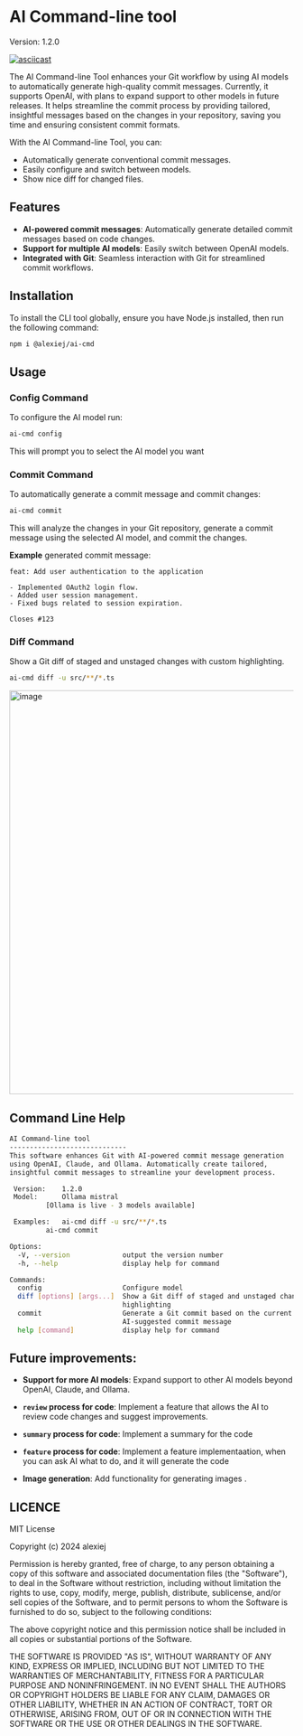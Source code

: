# AI Command-line tool

Version: 	1.2.0

[![asciicast](https://asciinema.org/a/680800.svg)](https://asciinema.org/a/680800)


The AI Command-line Tool enhances your Git workflow by using AI models to automatically generate high-quality commit messages.
Currently, it supports OpenAI, with plans to expand support to other models in future releases.
It helps streamline the commit process by providing tailored, insightful messages
based on the changes in your repository, saving you time and ensuring consistent
commit formats.

With the AI Command-line Tool, you can:
- Automatically generate conventional commit messages.
- Easily configure and switch between models.
- Show nice diff for changed files.

## Features

- **AI-powered commit messages**: Automatically generate detailed commit messages based on code changes.
- **Support for multiple AI models**: Easily switch between OpenAI models.
- **Integrated with Git**: Seamless interaction with Git for streamlined commit workflows.

## Installation

To install the CLI tool globally, ensure you have Node.js installed, then run the following command:

```bash
npm i @alexiej/ai-cmd
```

## Usage

### Config Command

To configure the AI model run:

```bash
ai-cmd config
```

This will prompt you to select the AI model you want

### Commit Command

To automatically generate a commit message and commit changes:

```bash
ai-cmd commit
```

This will analyze the changes in your Git repository, generate a commit message using the selected AI model, and commit the changes.

**Example** generated commit message:

```
feat: Add user authentication to the application

- Implemented OAuth2 login flow.
- Added user session management.
- Fixed bugs related to session expiration.

Closes #123
```

### Diff Command

Show a Git diff of staged and unstaged changes with custom highlighting.


```bash
ai-cmd diff -u src/**/*.ts
```

<img width="715" alt="image" src="https://github.com/user-attachments/assets/aae70dd5-7e56-4571-9a3e-266ddb7d2f29">


## Command Line Help

```bash
AI Command-line tool
-----------------------------
This software enhances Git with AI-powered commit message generation
using OpenAI, Claude, and Ollama. Automatically create tailored,
insightful commit messages to streamline your development process.

 Version: 	 1.2.0
 Model: 	 Ollama mistral
		 [Ollama is live - 3 models available]

 Examples: 	 ai-cmd diff -u src/**/*.ts
 	 	 ai-cmd commit

Options:
  -V, --version             output the version number
  -h, --help                display help for command

Commands:
  config                    Configure model
  diff [options] [args...]  Show a Git diff of staged and unstaged changes with custom
                            highlighting
  commit                    Generate a Git commit based on the current staged changes and
                            AI-suggested commit message
  help [command]            display help for command
```

## Future improvements:

- **Support for more AI models**: Expand support to other AI models beyond OpenAI, Claude, and Ollama.
- **`review` process for code**: Implement a feature that allows the AI to review code changes and suggest improvements.
- **`summary` process for code**: Implement a summary for the code
- **`feature` process for code**: Implement a feature implementaation, when you can ask AI what to do, and it will generate the code

- **Image generation**: Add functionality for generating images .


## LICENCE

MIT License

Copyright (c) 2024 alexiej

Permission is hereby granted, free of charge, to any person obtaining a copy
of this software and associated documentation files (the "Software"), to deal
in the Software without restriction, including without limitation the rights
to use, copy, modify, merge, publish, distribute, sublicense, and/or sell
copies of the Software, and to permit persons to whom the Software is
furnished to do so, subject to the following conditions:

The above copyright notice and this permission notice shall be included in all
copies or substantial portions of the Software.

THE SOFTWARE IS PROVIDED "AS IS", WITHOUT WARRANTY OF ANY KIND, EXPRESS OR
IMPLIED, INCLUDING BUT NOT LIMITED TO THE WARRANTIES OF MERCHANTABILITY,
FITNESS FOR A PARTICULAR PURPOSE AND NONINFRINGEMENT. IN NO EVENT SHALL THE
AUTHORS OR COPYRIGHT HOLDERS BE LIABLE FOR ANY CLAIM, DAMAGES OR OTHER
LIABILITY, WHETHER IN AN ACTION OF CONTRACT, TORT OR OTHERWISE, ARISING FROM,
OUT OF OR IN CONNECTION WITH THE SOFTWARE OR THE USE OR OTHER DEALINGS IN THE
SOFTWARE.
